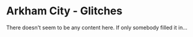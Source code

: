# Arkham City - Glitches

There doesn't seem to be any content here. If only somebody filled it in...